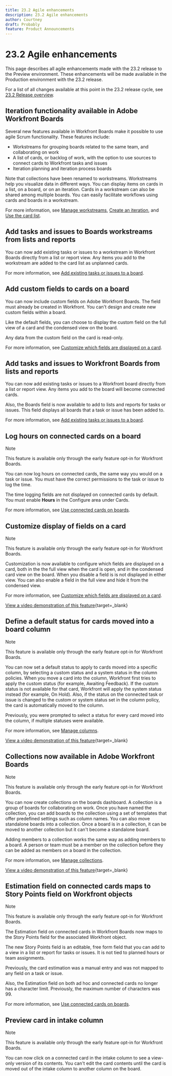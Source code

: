 ```yaml
---
title: 23.2 Agile enhancements
description: 23.2 Agile enhancements
author: Courtney
draft: Probably
feature: Product Announcements
---
```

# 23.2 Agile enhancements

This page describes all agile enhancements made with the 23.2 release to the Preview environment. These enhancements will be made available in the Production environment with the 23.2 release. 

For a list of all changes available at this point in the 23.2 release cycle, see [23.2 Release overview](/help/quicksilver/product-announcements/product-releases/23.2-release-activity/23-2-release-overview.md).

## Iteration functionality available in Adobe Workfront Boards

Several new features available in Workfront Boards make it possible to use agile Scrum functionality. These features include:

* Workstreams for grouping boards related to the same team, and collaborating on work
* A list of cards, or backlog of work, with the option to use sources to connect cards to Workfront tasks and issues
* Iteration planning and iteration process boards

Note that collections have been renamed to workstreams. Workstreams help you visualize data in different ways. You can display items on cards in a list, on a board, or on an iteration. Cards in a workstream can also be shared among multiple boards. You can easily facilitate workflows using cards and boards in a workstream.

For more information, see [Manage workstreams](/help/quicksilver/agile/use-boards-agile-planning-tools/manage-collections.md), [Create an iteration](/help/quicksilver/agile/use-boards-agile-planning-tools/create-an-iteration.md), and [Use the card list](/help/quicksilver/agile/use-boards-agile-planning-tools/use-card-list.md).

## Add tasks and issues to Boards workstreams from lists and reports

You can now add existing tasks or issues to a workstream in Workfront Boards directly from a list or report view. Any items you add to the workstream are added to the card list as unplanned cards.

For more information, see [Add existing tasks or issues to a board](/help/quicksilver/agile/get-started-with-boards/add-card-from-list-to-board.md).

## Add custom fields to cards on a board

You can now include custom fields on Adobe Workfront Boards. The field must already be created in Workfront. You can't design and create new custom fields within a board.

Like the default fields, you can choose to display the custom field on the full view of a card and the condensed view on the board.

Any data from the custom field on the card is read-only.

For more information, see [Customize which fields are displayed on a card](/help/quicksilver/agile/get-started-with-boards/customize-fields-on-card.md).


## Add tasks and issues to Workfront Boards from lists and reports

You can now add existing tasks or issues to a Workfront board directly from a list or report view. Any items you add to the board will become connected cards.

Also, the Boards field is now available to add to lists and reports for tasks or issues. This field displays all boards that a task or issue has been added to.

For more information, see [Add existing tasks or issues to a board](/help/quicksilver/agile/get-started-with-boards/add-card-from-list-to-board.md). 

## Log hours on connected cards on a board

>[!NOTE]
>
>This feature is available only through the early feature opt-in for Workfront Boards.

You can now log hours on connected cards, the same way you would on a task or issue. You must have the correct permissions to the task or issue to log the time.

The time logging fields are not displayed on connected cards by default. You must enable **Hours** in the Configure area under Cards.

For more information, see [Use connected cards on boards](/help/quicksilver/agile/get-started-with-boards/connected-cards.md).

## Customize display of fields on a card

>[!NOTE]
>
>This feature is available only through the early feature opt-in for Workfront Boards.


Customization is now available to configure which fields are displayed on a card, both in the the full view when the card is open, and in the condensed card view on the board. When you disable a field is is not displayed in either view. You can also enable a field in the full view and hide it from the condensed view.

For more information, see [Customize which fields are displayed on a card](/help/quicksilver/agile/get-started-with-boards/customize-fields-on-card.md).

[View a video demonstration of this feature](https://video.tv.adobe.com/v/3415710/){target=_blank} 

## Define a default status for cards moved into a board column

>[!NOTE]
>
>This feature is available only through the early feature opt-in for Workfront Boards.

You can now set a default status to apply to cards moved into a specific column, by selecting a custom status and a system status in the column policies. When you move a card into the column, Workfront first tries to apply the custom status (for example, Awaiting Feedback). If the custom status is not available for that card, Workfront will apply the system status instead (for example, On Hold). Also, if the status on the connected task or issue is changed to the custom or system status set in the column policy, the card is automatically moved to the column.

Previously, you were prompted to select a status for every card moved into the column, if multiple statuses were available.

For more information, see [Manage columns](/help/quicksilver/agile/get-started-with-boards/manage-board-columns.md).

[View a video demonstration of this feature](https://video.tv.adobe.com/v/3415711/){target=_blank} 

## Collections now available in Adobe Workfront Boards

>[!NOTE]
>
>This feature is available only through the early feature opt-in for Workfront Boards.

You can now create collections on the boards dashboard. A collection is a group of boards for collaborating on work. Once you have named the collection, you can add boards to the collection using a set of templates that offer predefined settings such as column names. You can also move standalone boards into a collection. Once a board is in a collection, it can be moved to another collection but it can't become a standalone board.

Adding members to a collection works the same way as adding members to a board. A person or team must be a member on the collection before they can be added as members on a board in the collection.

For more information, see [Manage collections](/help/quicksilver/agile/use-boards-agile-planning-tools/manage-collections.md). 

[View a video demonstration of this feature](https://video.tv.adobe.com/v/3415609/){target=_blank} 

## Estimation field on connected cards maps to Story Points field on Workfront objects

>[!NOTE]
>
>This feature is available only through the early feature opt-in for Workfront Boards.

The Estimation field on connected cards in Workfront Boards now maps to the Story Points field for the associated Workfront object. 

The new Story Points field is an editable, free form field that you can add to a view in a list or report for tasks or issues. It is not tied to planned hours or team assignments.

Previously, the card estimation was a manual entry and was not mapped to any field on a task or issue.

Also, the Estimation field on both ad hoc and connected cards no longer has a character limit. Previously, the maximum number of characters was 99.

For more information, see [Use connected cards on boards](/help/quicksilver/agile/get-started-with-boards/connected-cards.md).

## Preview card in intake column

>[!NOTE]
>
>This feature is available only through the early feature opt-in for Workfront Boards.

You can now click on a connected card in the intake column to see a view-only version of its contents. You can't edit the card contents until the card is moved out of the intake column to another column on the board.
